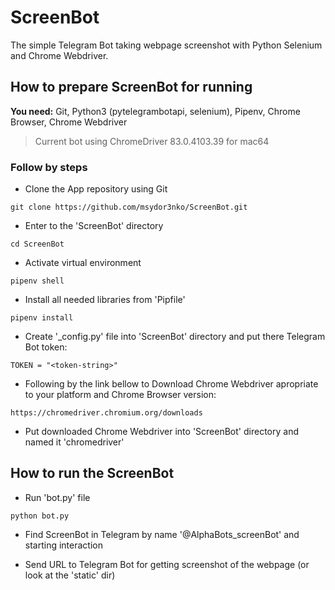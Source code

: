 # ScreenBot
The simple Telegram Bot taking webpage screenshot with Python Selenium and Chrome Webdriver.

## How to prepare ScreenBot for running

**You need:** Git, Python3 (pytelegrambotapi, selenium), Pipenv, Chrome Browser, Chrome Webdriver
> Current bot using ChromeDriver 83.0.4103.39 for mac64

### Follow by steps

* Clone the App repository using Git

`git clone https://github.com/msydor3nko/ScreenBot.git`

* Enter to the 'ScreenBot' directory

`cd ScreenBot`

* Activate virtual environment

`pipenv shell`

* Install all needed libraries from 'Pipfile'

`pipenv install`

* Create '_config.py' file into 'ScreenBot' directory and put there Telegram Bot token:

`TOKEN = "<token-string>"`

* Following by the link bellow to Download Chrome Webdriver apropriate to your platform and Chrome Browser version:

`https://chromedriver.chromium.org/downloads`

* Put downloaded Chrome Webdriver into 'ScreenBot' directory and named it 'chromedriver'

## How to run the ScreenBot

* Run 'bot.py' file

`python bot.py`

* Find ScreenBot in Telegram by name '@AlphaBots_screenBot' and starting interaction

* Send URL to Telegram Bot for getting screenshot of the webpage (or look at the 'static' dir)
